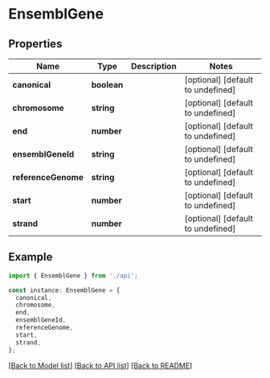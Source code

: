 # EnsemblGene

## Properties

| Name                | Type        | Description | Notes                             |
| ------------------- | ----------- | ----------- | --------------------------------- |
| **canonical**       | **boolean** |             | [optional] [default to undefined] |
| **chromosome**      | **string**  |             | [optional] [default to undefined] |
| **end**             | **number**  |             | [optional] [default to undefined] |
| **ensemblGeneId**   | **string**  |             | [optional] [default to undefined] |
| **referenceGenome** | **string**  |             | [optional] [default to undefined] |
| **start**           | **number**  |             | [optional] [default to undefined] |
| **strand**          | **number**  |             | [optional] [default to undefined] |

## Example

```typescript
import { EnsemblGene } from './api';

const instance: EnsemblGene = {
  canonical,
  chromosome,
  end,
  ensemblGeneId,
  referenceGenome,
  start,
  strand,
};
```

[[Back to Model list]](../README.md#documentation-for-models) [[Back to API list]](../README.md#documentation-for-api-endpoints) [[Back to README]](../README.md)
